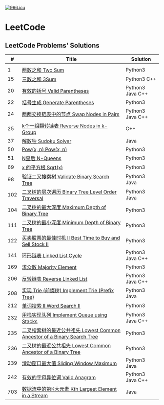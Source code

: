 <a href="https://996.icu"><img src="https://img.shields.io/badge/link-996.icu-red.svg" alt="996.icu"></a>
# LeetCode
LeetCode Problems' Solutions
-----------------------------
| #   |      Title         |  Solution  | 
| ----|---------------------| -----------|
| |[]()| |
|1|[两数之和    Two Sum ](https://github.com/lichangke/LeetCode/tree/master/1.%20Two%20Sum)|Python3|
|15 |[三数之和  3Sum](https://github.com/lichangke/LeetCode/tree/master/15.%203Sum)|Python3 C++|
| 20|[有效的括号 Valid Parentheses](https://github.com/lichangke/LeetCode/tree/master/20.%20Valid%20Parentheses)| Python3 Java C++|
| 22|[括号生成  Generate Parentheses](https://github.com/lichangke/LeetCode/tree/master/22.%20Generate%20Parentheses)|Python3 |
|24 |[两两交换链表中的节点    Swap Nodes in Pairs](https://github.com/lichangke/LeetCode/tree/master/24.%20Swap%20Nodes%20in%20Pairs)|Python3 Java C++ |
|25|[k个一组翻转链表   Reverse Nodes in k-Group](https://github.com/lichangke/LeetCode/tree/master/25.%20Reverse%20Nodes%20in%20k-Group)|C++ |
|37 |[解数独   Sudoku Solver](https://github.com/lichangke/LeetCode/tree/master/37.%20Sudoku%20Solver)|Java |
|50 |[Pow(x, n) Pow(x, n)](https://github.com/lichangke/LeetCode/tree/master/50.%20Pow(x%2C%20n))|Python3 |
| 51|[N皇后 N-Queens](https://github.com/lichangke/LeetCode/tree/master/51.%20N-Queens)| Python3|
|69|[x 的平方根     Sqrt(x)](https://github.com/lichangke/LeetCode/tree/master/69.%20Sqrt(x))|Python3 |
|98|[验证二叉搜索树    Validate Binary Search Tree](https://github.com/lichangke/LeetCode/tree/master/98.%20Validate%20Binary%20Search%20Tree)|Python3 Java |
|102 |[二叉树的层次遍历 Binary Tree Level Order Traversal](https://github.com/lichangke/LeetCode/tree/master/102.%20Binary%20Tree%20Level%20Order%20Traversal)| Python3 Java|
| 104|[二叉树的最大深度 Maximum Depth of Binary Tree](https://github.com/lichangke/LeetCode/tree/master/104.%20Maximum%20Depth%20of%20Binary%20Tree)| Python3|
| 111|[二叉树的最小深度 Minimum Depth of Binary Tree](https://github.com/lichangke/LeetCode/tree/master/111.%20Minimum%20Depth%20of%20Binary%20Tree)|Python3 |
|122|[买卖股票的最佳时机 II  Best Time to Buy and Sell Stock II](https://github.com/lichangke/LeetCode/tree/master/122.%20Best%20Time%20to%20Buy%20and%20Sell%20Stock%20II)|Python3|
|141|[环形链表  Linked List Cycle](https://github.com/lichangke/LeetCode/tree/master/141.%20Linked%20List%20Cycle)|Python3 Java C++|
|169 |[求众数  Majority Element](https://github.com/lichangke/LeetCode/tree/master/169.%20Majority%20Element)| Python3 |
|206|[反转链表  Reverse Linked List](https://github.com/lichangke/LeetCode/tree/master/206.%20Reverse%20Linked%20List)|Python3 Java C++ |
|208|[实现 Trie (前缀树) Implement Trie (Prefix Tree)](https://github.com/lichangke/LeetCode/tree/master/208.%20Implement%20Trie%20(Prefix%20Tree))|Python3 Java |
|212|[单词搜索 II   Word Search II](https://github.com/lichangke/LeetCode/tree/master/212.%20Word%20Search%20II)|Python3 |
|232 |[用栈实现队列   Implement Queue using Stacks](https://github.com/lichangke/LeetCode/tree/master/232.%20Implement%20Queue%20using%20Stacks)|Python3 Java C++ |
| 235|[二叉搜索树的最近公共祖先 Lowest Common Ancestor of a Binary Search Tree](https://github.com/lichangke/LeetCode/tree/master/235.%20Lowest%20Common%20Ancestor%20of%20a%20Binary%20Search%20Tree)|Python3 |
|236 |[二叉树的最近公共祖先   Lowest Common Ancestor of a Binary Tree](https://github.com/lichangke/LeetCode/tree/master/236.%20Lowest%20Common%20Ancestor%20of%20a%20Binary%20Tree)|Python3 |
| 239|[滑动窗口最大值  Sliding Window Maximum](https://github.com/lichangke/LeetCode/tree/master/239.%20Sliding%20Window%20Maximum)|Python3 Java |
| 242|[有效的字母异位词 Valid Anagram](https://github.com/lichangke/LeetCode/tree/master/242.%20Valid%20Anagram)|Python3 Java C++ |
| 703|[数据流中的第K大元素   Kth Largest Element in a Stream](https://github.com/lichangke/LeetCode/tree/master/703.%20Kth%20Largest%20Element%20in%20a%20Stream)|Java |